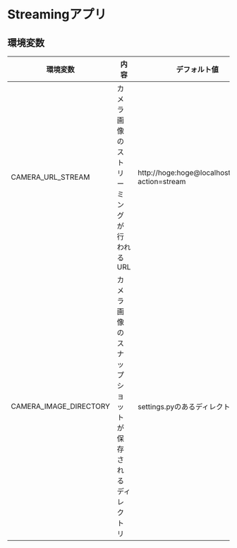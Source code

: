 # Streamingアプリ

## 環境変数

|環境変数|内容|デフォルト値|
|---|---|---|
|CAMERA_URL_STREAM|カメラ画像のストリーミングが行われるURL|http://hoge:hoge@localhost:8080/?action=stream|
|CAMERA_IMAGE_DIRECTORY|カメラ画像のスナップショットが保存されるディレクトリ|settings.pyのあるディレクトリ|